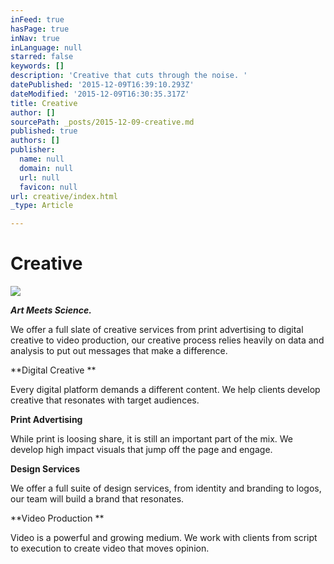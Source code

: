 ```yaml
---
inFeed: true
hasPage: true
inNav: true
inLanguage: null
starred: false
keywords: []
description: 'Creative that cuts through the noise. '
datePublished: '2015-12-09T16:39:10.293Z'
dateModified: '2015-12-09T16:30:35.317Z'
title: Creative
author: []
sourcePath: _posts/2015-12-09-creative.md
published: true
authors: []
publisher:
  name: null
  domain: null
  url: null
  favicon: null
url: creative/index.html
_type: Article

---
```

# Creative
![](https://the-grid-user-content.s3-us-west-2.amazonaws.com/1d3419c1-18ad-4ad1-8ea3-e4b7cfe5a52c.jpg)

_**Art Meets Science.**_

We offer a full slate of creative services from print advertising to digital creative to video production, our creative process relies heavily on data and analysis to put out messages that make a difference.

**Digital Creative **

Every digital platform demands a different content.  We help clients develop creative that resonates with target audiences.

**Print Advertising**

While print is loosing share, it is still an important part of the mix.  We develop high impact visuals that jump off the page and engage.

**Design Services**

We offer a full suite of design services, from identity and branding to logos, our team will build a brand that resonates.

**Video Production **

Video is a powerful and growing medium.  We work with clients from script to execution to create video that moves opinion.